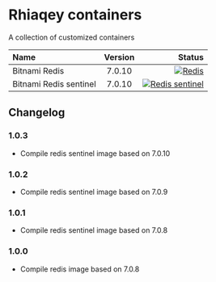 # Rhiaqey containers

A collection of customized containers

| Name              | Version | Status |
| :---              |:-------:|          ---: |
| Bitnami Redis             |  7.0.10  | [![Redis](https://github.com/rhiaqey/containers/actions/workflows/redis.yml/badge.svg)](https://github.com/rhiaqey/containers/actions/workflows/redis.yml)   |
| Bitnami Redis sentinel    |  7.0.10  | [![Redis sentinel](https://github.com/rhiaqey/containers/actions/workflows/redis-sentinel.yml/badge.svg)](https://github.com/rhiaqey/containers/actions/workflows/redis-sentinel.yml)      |

## Changelog

### 1.0.3
* Compile redis sentinel image based on 7.0.10

### 1.0.2
* Compile redis sentinel image based on 7.0.9

### 1.0.1
* Compile redis sentinel image based on 7.0.8

### 1.0.0

* Compile redis image based on 7.0.8
